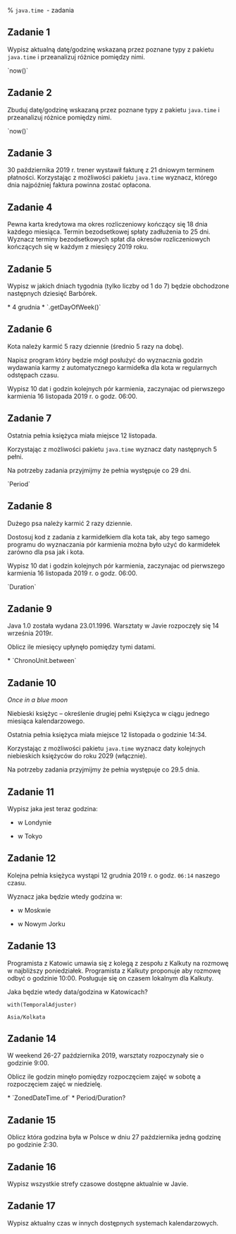 % `java.time `- zadania 


## Zadanie 1

Wypisz aktualną datę/godzinę wskazaną przez poznane typy z pakietu `java.time`
i przeanalizuj różnice pomiędzy nimi.


<div class="clicker" tabindex="1"></div>
<div class="hiddendiv">
`now()`
</div>  

## Zadanie 2

Zbuduj datę/godzinę wskazaną przez poznane typy z pakietu `java.time`
i przeanalizuj różnice pomiędzy nimi.


<div class="clicker" tabindex="1"></div>
<div class="hiddendiv">
`now()`
</div>  

## Zadanie 3

30 października 2019 r. trener wystawił fakturę z 21 dniowym terminem płatności. 
Korzystając z możliwości pakietu `java.time` wyznacz, którego dnia najpóźniej faktura powinna zostać opłacona. 



## Zadanie 4

Pewna karta kredytowa ma okres rozliczeniowy kończący się 18 dnia każdego miesiąca.
Termin bezodsetkowej spłaty zadłużenia to 25 dni. Wyznacz terminy bezodsetkowych spłat 
dla okresów rozliczeniowych kończących
 się w każdym z miesięcy 2019 roku.
 
 
## Zadanie 5

Wypisz w jakich dniach tygodnia (tylko liczby od 1 do 7) będzie obchodzone następnych dziesięć Barbórek.    

<div class="clicker" tabindex="1"></div>
<div class="hiddendiv">
* 4 grudnia
* `.getDayOfWeek()`
</div>  






## Zadanie 6

Kota należy karmić 5 razy dziennie (średnio 5 razy na dobę).

Napisz program który będzie mógł posłużyć do wyznacznia godzin wydawania karmy z automatycznego karmidełka dla kota w regularnych odstępach czasu.

Wypisz 10 dat i godzin kolejnych pór karmienia, zaczynajac od pierwszego karmienia 16 listopada 2019 r. o godz. 06:00.




## Zadanie 7

Ostatnia pełnia księżyca miała miejsce 12 listopada.
 
Korzystając z możliwości pakietu `java.time` wyznacz daty następnych 5 pełni.

Na potrzeby zadania przyjmijmy że pełnia występuje co 29 dni.  


<div class="clicker" tabindex="1"></div>
<div class="hiddendiv">
`Period`
</div>  

 
## Zadanie 8

Dużego psa należy karmić 2 razy dziennie.

Dostosuj kod z zadania z karmidełkiem dla kota tak, aby tego samego programu do wyznaczania pór karmienia można było użyć
do karmidełek zarówno dla psa jak i kota.

Wypisz 10 dat i godzin kolejnych pór karmienia, zaczynajac od pierwszego karmienia 16 listopada 2019 r. o godz. 06:00.


<div class="clicker" tabindex="1"></div>
<div class="hiddendiv">
`Duration`
</div>  




## Zadanie 9

Java 1.0 została wydana 23.01.1996. Warsztaty w Javie rozpoczęły się 14 września 2019r.  

Oblicz ile miesięcy upłynęło pomiędzy tymi datami.

<div class="clicker" tabindex="1"></div>
<div class="hiddendiv">
* `ChronoUnit.between`
</div>  



## Zadanie 10

_Once in a blue moon_

<quote>Niebieski księżyc</quote> – określenie drugiej pełni Księżyca w ciągu jednego miesiąca kalendarzowego.


Ostatnia pełnia księżyca miała miejsce 12 listopada o godzinie 14:34.

Korzystając z możliwości pakietu `java.time` wyznacz daty kolejnych <quote>niebieskich księżyców</quote> do roku 2029 (włącznie). 


Na potrzeby zadania przyjmijmy że pełnia występuje co 29.5 dnia.  
 




## Zadanie 11


Wypisz jaka jest teraz godzina:

* w Londynie

* w Tokyo
 
 
## Zadanie 12


Kolejna pełnia księżyca wystąpi 12 grudnia 2019 r. o godz. `06:14` naszego czasu. 

Wyznacz jaka będzie wtedy godzina w:

* w Moskwie

* w Nowym Jorku
 
 
## Zadanie 13

Programista z Katowic umawia się z kolegą z zespołu z Kalkuty na rozmowę w najbliższy poniedziałek.
Programista z Kalkuty proponuje aby rozmowę odbyć  o godzinie 10:00. Posługuje się on czasem lokalnym dla Kalkuty.

Jaka będzie wtedy data/godzina w Katowicach? 

<div class="clicker" tabindex="1"></div>
<div class="hiddendiv">

`with(TemporalAdjuster)`

`Asia/Kolkata`
</div>  



## Zadanie 14

W weekend 26-27 października 2019, warsztaty rozpoczynały sie o godzinie 9:00. 

Oblicz ile godzin minęło pomiędzy rozpoczęciem zajęć w sobotę a rozpoczęciem zajęć w niedzielę.

<div class="clicker" tabindex="1"></div>
<div class="hiddendiv">
* `ZonedDateTime.of`
* Period/Duration?
</div>  


## Zadanie 15
Oblicz która godzina była w Polsce w dniu 27 października jedną godzinę po godzinie 2:30. 

## Zadanie 16
Wypisz wszystkie strefy czasowe dostępne aktualnie w Javie. 

## Zadanie 17
Wypisz aktualny czas w innych dostępnych systemach kalendarzowych. 